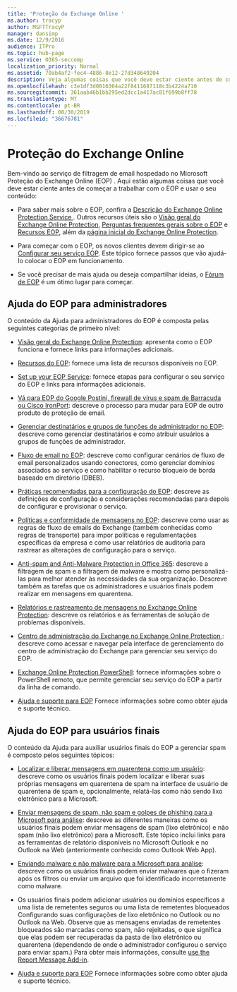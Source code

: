 ```yaml
---
title: 'Proteção do Exchange Online '
ms.author: tracyp
author: MSFTTracyP
manager: dansimp
ms.date: 12/9/2016
audience: ITPro
ms.topic: hub-page
ms.service: O365-seccomp
localization_priority: Normal
ms.assetid: 70ab4af2-fec4-4886-8e12-27d348649204
description: Veja algumas coisas que você deve estar ciente antes de começar a trabalhar com o EOP.
ms.openlocfilehash: c3e1df3d0016304a22f8411687118c3b4224a710
ms.sourcegitcommit: 361aab46b1bb295ed2dcc1a417ac81f699b8ff78
ms.translationtype: MT
ms.contentlocale: pt-BR
ms.lasthandoff: 08/30/2019
ms.locfileid: "36676781"
---
```

# <a name="exchange-online-protection"></a>Proteção do Exchange Online

Bem-vindo ao serviço de filtragem de email hospedado no Microsoft Proteção do Exchange Online (EOP) . Aqui estão algumas coisas que você deve estar ciente antes de começar a trabalhar com o EOP e usar o seu conteúdo:
  
- Para saber mais sobre o EOP, confira a [Descrição do Exchange Online Protection Service ](https://go.microsoft.com/fwlink/p/?LinkId=320619). Outros recursos úteis são o [Visão geral do Exchange Online Protection](exchange-online-protection-overview.md), [Perguntas frequentes gerais sobre o EOP](eop-general-faq.md) e [Recursos EOP](eop-features.md), além da [página inicial do Exchange Online Protection](https://go.microsoft.com/fwlink/?LinkId=279912).

- Para começar com o EOP, os novos clientes devem dirigir-se ao [Configurar seu serviço EOP](set-up-your-eop-service.md). Este tópico fornece passos que vão ajudá-lo colocar o EOP em funcionamento.

- Se você precisar de mais ajuda ou deseja compartilhar ideias, o [Fórum de EOP](https://go.microsoft.com/fwlink/?LinkId=285351) é um ótimo lugar para começar.

## <a name="eop-help-for-administrators"></a>Ajuda do EOP para administradores

O conteúdo da Ajuda para administradores do EOP é composta pelas seguintes categorias de primeiro nível:
  
- [Visão geral do Exchange Online Protection](exchange-online-protection-overview.md): apresenta como o EOP funciona e fornece links para informações adicionais.

- [Recursos do EOP](eop-features.md): fornece uma lista de recursos disponíveis no EOP.

- [Set up your EOP Service](set-up-your-eop-service.md): fornece etapas para configurar o seu serviço do EOP e links para informações adicionais.

- [Vá para EOP do Google Postini, firewall de vírus e spam de Barracuda ou Cisco IronPort](switch-to-eop-from-google-postini-the-barracuda-spam-and-virus-firewall-or-cisco.md): descreve o processo para mudar para EOP de outro produto de proteção de email.

- [Gerenciar destinatários e grupos de funções de administrador no EOP](manage-recipients-and-admin-role-groups-in-eop.md): descreve como gerenciar destinatários e como atribuir usuários a grupos de funções de administrador.

- [Fluxo de email no EOP](mail-flow-in-eop.md): descreve como configurar cenários de fluxo de email personalizados usando conectores, como gerenciar domínios associados ao serviço e como habilitar o recurso bloqueio de borda baseado em diretório (DBEB).

- [Práticas recomendadas para a configuração do EOP](best-practices-for-configuring-eop.md): descreve as definições de configuração e considerações recomendadas para depois de configurar e provisionar o serviço.

- [Políticas e conformidade de mensagens no EOP](messaging-policy-and-compliance-in-eop.md): descreve como usar as regras de fluxo de emails do Exchange (também conhecidas como regras de transporte) para impor políticas e regulamentações específicas da empresa e como usar relatórios de auditoria para rastrear as alterações de configuração para o serviço.

- [Anti-spam and Anti-Malware Protection in Office 365](../anti-spam-and-anti-malware-protection.md): descreve a filtragem de spam e a filtragem de malware e mostra como personalizá-las para melhor atender às necessidades da sua organização. Descreve também as tarefas que os administradores e usuários finais podem realizar em mensagens em quarentena.

- [Relatórios e rastreamento de mensagens no Exchange Online Protection](reporting-and-message-trace-in-exchange-online-protection.md): descreve os relatórios e as ferramentas de solução de problemas disponíveis.

- [Centro de administração do Exchange no Exchange Online Protection ](../exchange-admin-center-in-exchange-online-protection-eop.md): descreve como acessar e navegar pela interface de gerenciamento do centro de administração do Exchange para gerenciar seu serviço do EOP.

- [Exchange Online Protection PowerShell](https://docs.microsoft.com/powershell/exchange/exchange-eop/exchange-online-protection-powershell): fornece informações sobre o PowerShell remoto, que permite gerenciar seu serviço do EOP a partir da linha de comando.

- [Ajuda e suporte para EOP](help-and-support-for-eop.md) Fornece informações sobre como obter ajuda e suporte técnico.

## <a name="eop-help-for-end-users"></a>Ajuda do EOP para usuários finais

O conteúdo da Ajuda para auxiliar usuários finais do EOP a gerenciar spam é composto pelos seguintes tópicos:
  
- [Localizar e liberar mensagens em quarentena como um usuário](../find-and-release-quarantined-messages-as-a-user.md): descreve como os usuários finais podem localizar e liberar suas próprias mensagens em quarentena de spam na interface de usuário de quarentena de spam e, opcionalmente, relatá-las como não sendo lixo eletrônico para a Microsoft.

- [Enviar mensagens de spam, não spam e golpes de phishing para a Microsoft para análise](../submit-spam-non-spam-and-phishing-scam-messages-to-microsoft-for-analysis.md): descreve as diferentes maneiras como os usuários finais podem enviar mensagens de spam (lixo eletrônico) e não spam (não lixo eletrônico) para a Microsoft. Este tópico inclui links para as ferramentas de relatório disponíveis no Microsoft Outlook e no Outlook na Web (anteriormente conhecido como Outlook Web App).

- [Enviando malware e não malware para a Microsoft para análise](../submitting-malware-and-non-malware-to-microsoft-for-analysis.md): descreve como os usuários finais podem enviar malwares que o fizeram após os filtros ou enviar um arquivo que foi identificado incorretamente como malware.

- Os usuários finais podem adicionar usuários ou domínios específicos a uma lista de remetentes seguros ou uma lista de remetentes bloqueados Configurando suas configurações de lixo eletrônico no Outlook ou no Outlook na Web. Observe que as mensagens enviadas de remetentes bloqueados são marcadas como spam, não rejeitadas, o que significa que elas podem ser recuperadas da pasta de lixo eletrônico ou quarentena (dependendo de onde o administrador configurou o serviço para enviar spam.) Para obter mais informações, consulte [use the Report Message Add-in](https://support.office.com/article/addin-b5caa9f1-cdf3-4443-af8c-ff724ea719d2).

- [Ajuda e suporte para EOP](help-and-support-for-eop.md) Fornece informações sobre como obter ajuda e suporte técnico.
